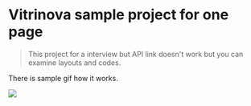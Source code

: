 # Vitrinova sample project for one page
> This project for a interview but API link doesn't work but you can examine layouts and codes.



There is sample gif how it works.

<img src="https://github.com/gokhandiker/Vitrinova/blob/master/art/vitrin.gif">
